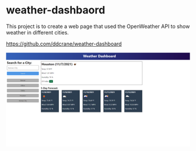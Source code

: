 # weather-dashbaord

This project is to create a web page that used the OpenWeather API to show weather in different cities.


https://github.com/ddcrane/weather-dashboard

<img src='./style/screenshot.png'>